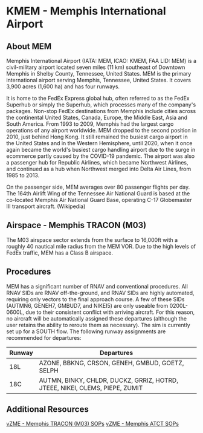 # KMEM - Memphis International Airport

## About MEM
Memphis International Airport (IATA: MEM, ICAO: KMEM, FAA LID: MEM) is a civil-military airport located seven miles (11 km) southeast of Downtown Memphis in Shelby County, Tennessee, United States. MEM is the primary international airport serving Memphis, Tennessee, United States. It covers 3,900 acres (1,600 ha) and has four runways.

It is home to the FedEx Express global hub, often referred to as the FedEx Superhub or simply the Superhub, which processes many of the company's packages. Non-stop FedEx destinations from Memphis include cities across the continental United States, Canada, Europe, the Middle East, Asia and South America. From 1993 to 2009, Memphis had the largest cargo operations of any airport worldwide. MEM dropped to the second position in 2010, just behind Hong Kong. It still remained the busiest cargo airport in the United States and in the Western Hemisphere, until 2020, when it once again became the world's busiest cargo handling airport due to the surge in ecommerce partly caused by the COVID-19 pandemic. The airport was also a passenger hub for Republic Airlines, which became Northwest Airlines, and continued as a hub when Northwest merged into Delta Air Lines, from 1985 to 2013.

On the passenger side, MEM averages over 80 passenger flights per day. The 164th Airlift Wing of the Tennessee Air National Guard is based at the co-located Memphis Air National Guard Base, operating C-17 Globemaster III transport aircraft. (Wikipedia)

## Airspace - Memphis TRACON (M03)
The M03 airspace sector extends from the surface to 16,000ft with a roughly 40 nautical mile radius from the MEM VOR. Due to the high levels of FedEx traffic, MEM has a Class B airspace.

## Procedures
MEM has a significant number of RNAV and conventional procedures. All RNAV SIDs are RNAV off-the-ground, and RNAV SIDs are highly automated, requiring only vectors to the final approach course. A few of these SIDs (AUTMN6, GENEH7, GMBUD7, and NIKEI5) are only useable from 0200L-0600L, due to their consistent conflict with arriving aircraft. For this reason, no aircraft will be automatically assigned these departures (although the user retains the ability to reroute them as necessary). The sim is currently set up for a SOUTH flow. The following runway assignments are recommended for departures:

| Runway | Departures |
|--------|------------|
| 18L    | AZONE, BBKNG, CRSON, GENEH, GMBUD, GOETZ, SELPH |
| 18C    | AUTMN, BINKY, CHLDR, DUCKZ, GRRIZ, HOTRD, JTEEE, NIKEI, OLEMS, PIEPE, ZUMIT |



## Additional Resources
<a href="https://vzmeartcc.org/storage/0/M03%20Standard%20Operating%20Procedures.pdf" target="_blank">vZME - Memphis TRACON (M03) SOPs</a>
<a href="https://vzmeartcc.org/storage/0/MEM%20ATCT%20SOP.pdf" target="_blank">vZME - Memphis ATCT SOPs</a>